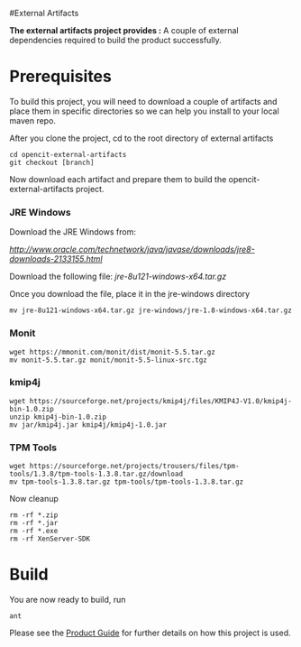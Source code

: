#External Artifacts


**The external artifacts project provides :** A couple of external dependencies required to build the product successfully.

# Prerequisites #

To build this project, you will need to download a couple of artifacts and place them in specific directories so we can help you install to your local maven repo.

After you clone the project, cd to the root directory of external artifacts

    cd opencit-external-artifacts
	git checkout [branch]

Now download each artifact and prepare them to build the opencit-external-artifacts project.


### JRE Windows ###

Download the JRE Windows from:

*http://www.oracle.com/technetwork/java/javase/downloads/jre8-downloads-2133155.html*

Download the following file: *jre-8u121-windows-x64.tar.gz*

Once you download the file, place it in the jre-windows directory

    mv jre-8u121-windows-x64.tar.gz jre-windows/jre-1.8-windows-x64.tar.gz


### Monit ###

    wget https://mmonit.com/monit/dist/monit-5.5.tar.gz
    mv monit-5.5.tar.gz monit/monit-5.5-linux-src.tgz


### kmip4j ###
    wget https://sourceforge.net/projects/kmip4j/files/KMIP4J-V1.0/kmip4j-bin-1.0.zip
    unzip kmip4j-bin-1.0.zip
    mv jar/kmip4j.jar kmip4j/kmip4j-1.0.jar


### TPM Tools ###
    wget https://sourceforge.net/projects/trousers/files/tpm-tools/1.3.8/tpm-tools-1.3.8.tar.gz/download
    mv tpm-tools-1.3.8.tar.gz tpm-tools/tpm-tools-1.3.8.tar.gz


Now cleanup

    rm -rf *.zip
    rm -rf *.jar
    rm -rf *.exe
    rm -rf XenServer-SDK


# Build #

You are now ready to build, run

    ant


Please see the [Product Guide](https://github.com/opencit/opencit/wiki/Open-CIT-2.2-Product-Guide) for further details on how this project is used.